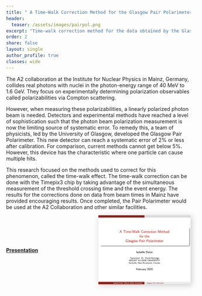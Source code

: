```yaml
---
title: " A Time-Walk Correction Method for the Glasgow Pair Polarimeter"
header:
  teaser: /assets/images/pairpol.png
excerpt: "Time-walk correction method for the data obtained by the Glasgow Pair Polarimeter, a device used to measure photon beam polarization."
order: 2
share: false
layout: single
author_profile: true
classes: wide
---
```


The A2 collaboration at the Institute for Nuclear Physics in Mainz, Germany, collides real photons with nuclei in the photon-energy range of 40 MeV to 1.6 GeV. They focus on experimentally determining polarization observables called polarizabilities via Compton scattering.

However, when measuring these polarizabilities, a linearly polarized photon beam is needed. Detectors and experimental methods have reached a level of sophistication such that the photon beam polarization measurement is now the limiting source of systematic error. To remedy this, a team of physicists, led by the University of Glasgow, developed the Glasgow Pair Polarimeter. This new detector can reach a systematic error of 2% or less after calibration. For comparison, current methods cannot get below 5%. However, this device has the characteristic where one particle can cause multiple hits.

This research focused on the methods used to correct for this phenomenon, called the time-walk effect. The time-walk correction can be done with the Timepix3 chip by taking advantage of the simultaneous measurement of the threshold crossing time and the event energy. The results for the corrections done on data from beam times in Mainz have provided encouraging results. Once completed, the Pair Polarimeter would be used at the A2 Collaboration and other similar facilities.



<style>
    .shadow-img {
        transition: all 0.3s;
        box-shadow: 3px 3px 15px rgba(0,0,0,0.2);
    }

    .shadow-img:hover {
        box-shadow: 3px 3px 15px rgba(0,0,0,0.4);
    }
</style>
<html lang="en">
<head>
    <meta charset="UTF-8">
    <meta name="viewport" content="width=device-width, initial-scale=1.0">
    <title>Your Research</title>
    <style>
        .container {
            display: flex;
            justify-content: space-between;
            align-items: center;
            margin-bottom: 20px;
        }
        .title {
            font-weight: bold;
            width: 40%;
        }
        .image-container {
            width: 50%;
            text-align: right;
        }
        img {
            width: 100%;
        }
    </style>
</head>
<body>

<div class="container">
    <div class="title">
        <a href="/assets/files/pairpol_presentation.pdf">Presentation</a>
    </div>
    <div class="image-container">
        <a href="/assets/files/pairpol_presentation.pdf">
            <!-- Here's the addition of the shadow-img class -->
            <img class="shadow-img" src="/assets/images/pairpol_screenshot.png" alt="pairpol"/>
        </a>
    </div>
</div>


</body>
</html>
